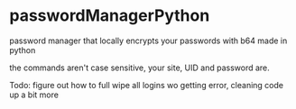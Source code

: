 # passwordManagerPython
 password manager that locally encrypts your passwords with b64 made in python
 
 the commands aren't case sensitive, your site, UID and password are.
 
 Todo: figure out how to full wipe all logins wo getting error, cleaning code up a bit more
